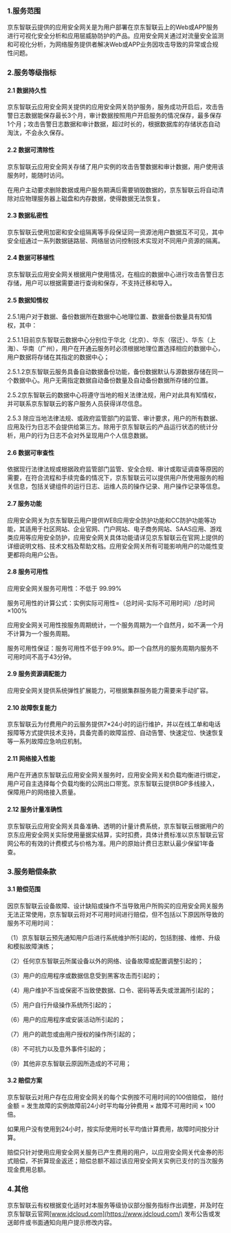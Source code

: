 ### 1.服务范围

京东智联云提供的应用安全网关是为用户部署在京东智联云上的Web或APP服务进行可视化安全分析和应用层威胁防护的产品。应用安全网关通过对流量安全监测和可视化分析，为网络服务提供者解决Web或APP业务因攻击导致的异常或合规性问题。

### 2.服务等级指标

#### 2.1 数据持久性 

京东智联云应用安全网关提供的应用安全网关防护服务，服务成功开启后，攻击告警日志数据能保存最长3个月，审计数据按照用户开启服务的情况保存，最多保存1个月；攻击告警日志数据和审计数据，超过时长的，根据数据库的存储状态自动淘汰，不会永久保存。 

#### 2.2 数据可清除性

京东智联云应用安全网关存储了用户实例的攻击告警数据和审计数据，用户使用该服务时，能随时访问。 

在用户主动要求删除数据或用户服务期满后需要销毁数据的，京东智联云将自动清除对应物理服务器上磁盘和内存数据，使得数据无法恢复。 

#### 2.3 数据私密性

京东智联云使用加密和安全组隔离等手段保证同一资源池用户数据互不可见，其中安全组通过一系列数据链路层、网络层访问控制技术实现对不同用户资源的隔离。 

#### 2.4 数据可移植性

京东智联云应用安全网关根据用户使用情况，在相应的数据中心进行攻击告警日志存储，用户可以根据需要进行查询和保存，不支持迁移和导入。

#### 2.5 数据知情权

2.5.1用户对于数据、备份数据所在数据中心地理位置、数据备份数量具有知情权，其中：

2.5.1.1目前京东智联云数据中心分别位于华北（北京）、华东（宿迁）、华东（上海）、华南（广州），用户在开通云服务时必须根据地理位置选择相应的数据中心，用户数据将存储在其指定的数据中心；

2.5.1.2京东智联云服务具备自动数据备份功能，备份数据默认与源数据存储在同一个数据中心。用户无需指定数据自动备份数量及自动备份数据所存储的位置。

2.5.2京东智联云的数据中心将遵守当地的相关法律法规，用户对此具有知情权，并可联系京东智联云的客户服务人员获得详尽信息。

2.5.3 除应当地法律法规、或政府监管部门的监管、审计要求，用户的所有数据、应用及行为日志不会提供给第三方。除用于京东智联云的产品运行状态的统计分析，用户的行为日志不会对外呈现用户个人信息数据。

#### 2.6 数据可审查性

依据现行法律法规或根据政府监管部门监管、安全合规、审计或取证调查等原因的需要，在符合流程和手续完备的情况下，京东智联云可以提供用户所使用服务的相关信息，包括关键组件的运行日志、运维人员的操作记录、用户操作记录等信息。 

#### 2.7 服务功能 

应用安全网关为京东智联云用户提供WEB应用安全防护功能和CC防护功能等功能，其适用于社区网站、企业官网、门户网站、电子商务网站、SAAS应用、游戏类应用等应用安全防护，应用安全网关具体功能请详见京东智联云在官网上提供的详细说明文档、技术文档及帮助文档。应用安全网关所有可能影响用户的功能性变更都将向用户公告。 

#### 2.8 服务可用性 

应用安全网关服务可用性：不低于 99.99%

服务可用性的计算公式：实例实际可用性=（总时间-实际不可用时间）/总时间×100%

应用安全网关可用性按服务周期统计，一个服务周期为一个自然月，如不满一个月不计算为一个服务周期。 

服务可用性保证：服务可用性不低于99.9%。即一个自然月的服务周期内服务不可用时间不高于43分钟。

#### 2.9 服务资源调配能力

应用安全网关提供系统弹性扩展能力，可根据集群服务能力需要来手动扩容。 

#### 2.10 故障恢复能力

京东智联云为付费用户的云服务提供7×24小时的运行维护，并以在线工单和电话报障等方式提供技术支持，具备完善的故障监控、自动告警、快速定位、快速恢复等一系列故障应急响应机制。 

#### 2.11 网络接入性能 

用户在开通京东智联云应用安全网关服务时，应用安全网关和负载均衡进行绑定，用户可自主选择每个负载均衡的公网出口带宽。京东智联云提供BGP多线接入，保障用户的网络接入质量。

#### 2.12 服务计量准确性 

京东智联云应用安全网关具备准确、透明的计量计费系统，京东智联云根据用户的京东应用安全网关实际使用量据实结算，实时扣费，具体计费标准以京东智联云官网公布的有效的计费模式与价格为准。用户的原始计费日志默认最少保留1年备查。 

### 3.服务赔偿条款 

 #### 3.1 赔偿范围 

因京东智联云设备故障、设计缺陷或操作不当导致用户所购买的应用安全网关服务无法正常使用，京东智联云将对不可用时间进行赔偿，但不包括以下原因所导致的服务不可用时间： 

（1）京东智联云预先通知用户后进行系统维护所引起的，包括割接、维修、升级和模拟故障演练； 

（2）任何京东智联云所属设备以外的网络、设备故障或配置调整引起的； 

（3）用户的应用程序或数据信息受到黑客攻击而引起的； 

（4）用户维护不当或保密不当致使数据、口令、密码等丢失或泄漏所引起的； 

（5）用户自行升级操作系统所引起的； 

（6）用户的应用程序或安装活动所引起的； 

（7）用户的疏忽或由用户授权的操作所引起的； 

（8）不可抗力以及意外事件引起的； 

（9）其他非京东智联云原因所造成的不可用；

#### 3.2 赔偿方案 

京东智联云对用户存在应用安全网关的每个实例按不可用时间的100倍赔偿， 赔付金额 = 发生故障的实例故障前24小时平均每分钟费用 × 故障不可用时间 × 100倍。 

如果用户没有使用到24小时，按实际使用时长平均值计算费用，故障时间按分计算。 

赔偿只针对使用应用安全网关服务已产生费用的用户，以应用安全网关代金券的形式赔偿，不折算现金返还；赔偿总额不超过该应用安全网关实例已支付的当次服务现金费用总额。 

### 4.其他

京东智联云有权根据变化适时对本服务等级协议部分服务指标作出调整，并及时在京东智联云官网[www.jdcloud.com](https://www.jdcloud.com/) 发布公告或发送邮件或书面通知向用户提示修改内容。
